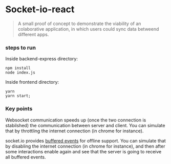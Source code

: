 # Socket-io-react

> A small proof of concept to demonstrate the viability of an colaborative application, in which users could sync data betweend different apps.

### steps to run

Inside backend-express directory:

```
npm install
node index.js
```

Inside frontend directory:

```
yarn
yarn start;
```

### Key points

Websocket communication speeds up (once the two connection is stabilshed) the communication between server and client. You can simulate that by throttling the internet connection (in chrome for instance).

socket.io provides [buffered events](https://socket.io/docs/v4/client-offline-behavior/) for offline support. You can simulate that by disabling the internet connection (in chrome for instance), and then after some interactions enable again and see that the server is going to receive all buffered events.